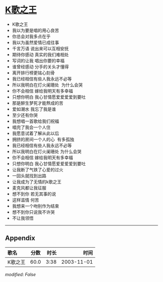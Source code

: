 # [K歌之王](https://music.163.com/song?id=66596)

* K歌之王
* 我以为要是唱的用心良苦
* 你总会对我多点在乎
* 我以为虽然爱情已成往事
* 千言万语 说出来可以互相安抚
* 期待你感动 真实的我们难相处
* 写词的让我 唱出你要的幸福
* 谁曾经感动 分手的关头才懂得
* 离开排行榜更铭心刻骨
* 我已经相信有些人我永远不必等
* 所以我明白在灯火阑珊处  为什么会哭
* 你不会相信 嫁给我明天有多幸福
* 只想你明白 我心甘情愿爱爱爱爱到要吐
* 那是醉生梦死才能熬成的苦
* 爱如潮水 我忘了我是谁
* 至少还有你哭
* 我想唱一首歌给我们祝福
* 唱完了我会一个人住
* 我愿意试着了解从此以后
* 拥挤的房间一个人的心  有多孤独
* 我已经相信有些人我永远不必等
* 所以我明白在灯火阑珊处 为什么会哭
* 你不会相信 嫁给我明天有多幸福
* 只想你明白 我心甘情愿爱爱爱爱到要吐
* 让我断了气铁了心爱的过火
* 一回头就找到出路
* 让我成为了无情的k歌之王
* 麦克风都让我征服
* 想不到你 若无其事的说
* 这样滥情 何苦
* 我想来一个吻别作为结束
* 想不到你只说我不许哭
* 不让我领悟


---

## Appendix

|歌名|分数|时长|时间|
|:---|:---:|---:|---:|
|K歌之王|60.0|3:38|2003-11-01

*modified: False*